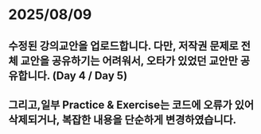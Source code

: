 # 2025/08/09
## 수정된 강의교안을 업로드합니다. 다만, 저작권 문제로 전체 교안을 공유하기는 어려워서, 오타가 있었던 교안만 공유합니다. (Day 4 / Day 5)
## 그리고,일부 Practice & Exercise는 코드에 오류가 있어 삭제되거나, 복잡한 내용을 단순하게 변경하였습니다. 


